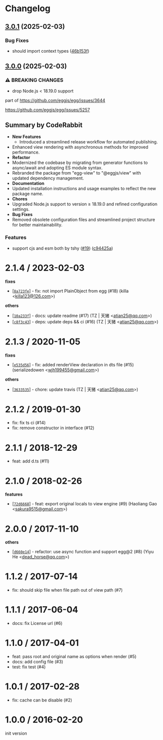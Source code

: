 # Changelog

## [3.0.1](https://github.com/eggjs/view/compare/v3.0.0...v3.0.1) (2025-02-03)


### Bug Fixes

* should import context types ([46b153f](https://github.com/eggjs/view/commit/46b153fc9155456f674b413d7cac545959ed78ab))

## [3.0.0](https://github.com/eggjs/view/compare/v2.1.4...v3.0.0) (2025-02-03)


### ⚠ BREAKING CHANGES

* drop Node.js < 18.19.0 support

part of https://github.com/eggjs/egg/issues/3644

https://github.com/eggjs/egg/issues/5257

<!-- This is an auto-generated comment: release notes by coderabbit.ai
-->
## Summary by CodeRabbit

- **New Features**
  - Introduced a streamlined release workflow for automated publishing.
- Enhanced view rendering with asynchronous methods for improved
performance.
- **Refactor**
- Modernized the codebase by migrating from generator functions to
async/await and adopting ES module syntax.
- Rebranded the package from "egg-view" to "@eggjs/view" with updated
dependency management.
- **Documentation**
- Updated installation instructions and usage examples to reflect the
new package name.
- **Chores**
- Upgraded Node.js support to version ≥ 18.19.0 and refined
configuration settings.
- **Bug Fixes**
- Removed obsolete configuration files and streamlined project structure
for better maintainability.
<!-- end of auto-generated comment: release notes by coderabbit.ai -->

### Features

* support cjs and esm both by tshy ([#19](https://github.com/eggjs/view/issues/19)) ([c94425a](https://github.com/eggjs/view/commit/c94425a525768a3a6cd07c8ba024fa4a3974fc0b))

2.1.4 / 2023-02-03
==================

**fixes**
  * [[`8a723fe`](http://github.com/eggjs/egg-view/commit/8a723fe96b3632eafac7f62734500255126a46b3)] - fix: not import PlainObject from egg (#18) (killa <<killa123@126.com>>)

**others**
  * [[`10a233f`](http://github.com/eggjs/egg-view/commit/10a233f78cff9fef9c244c1fbc72e2a7d72784d3)] - docs: update readme (#17) (TZ | 天猪 <<atian25@qq.com>>)
  * [[`c8f3c43`](http://github.com/eggjs/egg-view/commit/c8f3c43ab199d74d7f0145a37ff6b2529580c519)] - deps: update deps && ci (#16) (TZ | 天猪 <<atian25@qq.com>>)

2.1.3 / 2020-11-05
==================

**fixes**
  * [[`e535d56`](http://github.com/eggjs/egg-view/commit/e535d561425c9a5ed1d1d2fd5b23c120ab4a4626)] - fix: added renderView declaration in dts file (#15) (serializedowen <<wjh199455@gmail.com>>)

**others**
  * [[`3633535`](http://github.com/eggjs/egg-view/commit/3633535469d04a8aa0f985126f95281d4fedd09d)] - chore: update travis (TZ | 天猪 <<atian25@qq.com>>)

2.1.2 / 2019-01-30
==================

  * fix: fix ts ci (#14)
  * fix: remove constructor in interface (#12)

2.1.1 / 2018-12-29
==================

  * feat: add d.ts (#11)

2.1.0 / 2018-02-26
==================

**features**
  * [[`72d6668`](http://github.com/eggjs/egg-view/commit/72d6668af5e945c13ad11702c690988533b3c210)] - feat: export original locals to view engine (#9) (Haoliang Gao <<sakura9515@gmail.com>>)

2.0.0 / 2017-11-10
==================

**others**
  * [[`d660e14`](http://github.com/eggjs/egg-view/commit/d660e1494a637296f0e1ba13c40c3d20401dad78)] -  refactor: use async function and support egg@2 (#8) (Yiyu He <<dead_horse@qq.com>>)

1.1.2 / 2017-07-14
==================

  * fix: should skip file when file path out of view path (#7)

1.1.1 / 2017-06-04
==================

  * docs: fix License url (#6)

1.1.0 / 2017-04-01
==================

  * feat: pass root and original name as options when render (#5)
  * docs: add config file (#3)
  * test: fix test (#4)

1.0.1 / 2017-02-28
==================

  * fix: cache can be disable (#2)

1.0.0 / 2016-02-20
==================

init version
